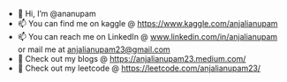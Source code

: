 - 👋 Hi, I’m @ananupam
- 📫 You can find me on kaggle @ https://www.kaggle.com/anjalianupam
- 📫 You can reach me on LinkedIn @ www.linkedin.com/in/anjalianupam or mail me at anjalianupam23@gmail.com
- 👀 Check out my blogs @ https://anjalianupam23.medium.com/
- 👀 Check out my leetcode @ https://leetcode.com/anjalianupam23/

<!---
ananupam/ananupam is a ✨ special ✨ repository because its `README.md` (this file) appears on your GitHub profile.
You can click the Preview link to take a look at your changes.
--->
